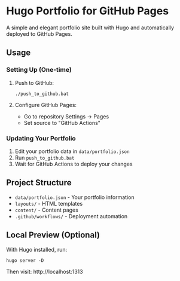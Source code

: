 # Hugo Portfolio for GitHub Pages

A simple and elegant portfolio site built with Hugo and automatically deployed to GitHub Pages.

## Usage

### Setting Up (One-time)

1. Push to GitHub:
   ```
   ./push_to_github.bat
   ```

2. Configure GitHub Pages:
   - Go to repository Settings → Pages
   - Set source to "GitHub Actions"

### Updating Your Portfolio

1. Edit your portfolio data in `data/portfolio.json`
2. Run `push_to_github.bat`
3. Wait for GitHub Actions to deploy your changes

## Project Structure

- `data/portfolio.json` - Your portfolio information
- `layouts/` - HTML templates
- `content/` - Content pages
- `.github/workflows/` - Deployment automation

## Local Preview (Optional)

With Hugo installed, run:
```
hugo server -D
```

Then visit: http://localhost:1313
